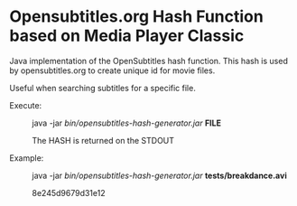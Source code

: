 # Opensubtitles.org Hash Function based on Media Player Classic

Java implementation of the OpenSubtitles hash function. This hash is used by opensubtitles.org to create unique id
for movie files. 

Useful when searching subtitles for a specific file. 

<dl>
  <dt>Execute:</dt>
  <dd>
    <p>java -jar <i>bin/opensubtitles-hash-generator.jar</i> <b>FILE</b> </p>
    <p>The HASH is returned on the STDOUT</p>
  </dd>
  
  <dt>Example:</dt>
  <dd>
    <p>java -jar <i>bin/opensubtitles-hash-generator.jar</i> <b>tests/breakdance.avi</b> </p>
    <p>8e245d9679d31e12</p>
  </dd>
</dl>

